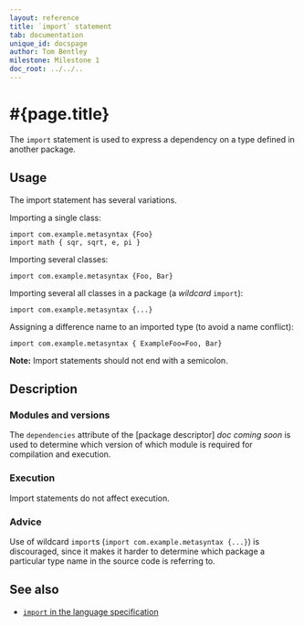 ```yaml
---
layout: reference
title: `import` statement
tab: documentation
unique_id: docspage
author: Tom Bentley
milestone: Milestone 1
doc_root: ../../..
---
```


# #{page.title}

The `import` statement is used to express a dependency on a type defined in 
another package.

## Usage 

The import statement has several variations. 

Importing a single class:

<!-- no-check -->
    import com.example.metasyntax {Foo}
    import math { sqr, sqrt, e, pi }

Importing several classes:

<!-- no-check -->
    import com.example.metasyntax {Foo, Bar}
    
Importing several all classes in a package (a *wildcard* `import`):

<!-- no-check -->
    import com.example.metasyntax {...}
    
Assigning a difference name to an imported type (to avoid a name conflict):

<!-- no-check -->
    import com.example.metasyntax { ExampleFoo=Foo, Bar}

**Note:** Import statements should not end with a semicolon.

## Description

### Modules and versions

The `dependencies` attribute of the [package descriptor] _doc coming soon_ is used to 
determine which version of which module is required for compilation and 
execution.

### Execution

Import statements do not affect execution. 

### Advice

Use of wildcard `import`s (`import com.example.metasyntax {...}`) is 
discouraged, since it makes it harder to determine which package a particular
type name in the source code is referring to.

## See also

* [`import` in the language specification](#{page.doc_root}/#{site.urls.spec_relative}#imports)
